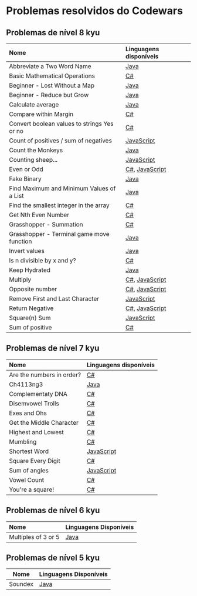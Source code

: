 # Problemas resolvidos do Codewars

## Problemas de nível 8 kyu

| Nome                                        | Linguagens disponíveis                                                                         |
|:--------------------------------------------|:-----------------------------------------------------------------------------------------------|
| Abbreviate a Two Word Name                  | [Java](Java/8%20kyu/Abbreviate%20a%20Two%20Word%20Name.java)                                   |
| Basic Mathematical Operations               | [C#](C%23/8%20kyu/Basic%20Mathematical%20Operations.cs)                                        |
| Beginner - Lost Without a Map               | [Java](Java/8%20kyu/Beginner%20-%20Lost%20Without%20a%20Map.java)                              |
| Beginner - Reduce but Grow                  | [Java](Java/8%20kyu/Beginner%20-%20Reduce%20but%20Grow.java)                                   |
| Calculate average                           | [Java](Java/8%20kyu/Calculate%20average.java)                                                  |
| Compare within Margin                       | [C#](C%23/8%20kyu/Compare%20within%20margin.cs)                                                |
| Convert boolean values to strings Yes or no | [C#](C%23/8%20kyu/Convert%20boolean%20values%20to%20strings%20Yes%20or%20No.cs)                |
| Count of positives / sum of negatives       | [JavaScript](JavaScript/8%20kyu/Count%20of%20positives%20-%20sum%20of%20negatives.js)          |
| Count the Monkeys                           | [Java](Java/8%20kyu/Count%20the%20Monkeys.java)                                                |
| Counting sheep...                           | [JavaScript](JavaScript/8%20kyu/Counting%20sheep....js)                                        |
| Even or Odd                                 | [C#](C%23/8%20kyu/Even%20or%20Odd.cs), [JavaScript](JavaScript/8%20kyu/Even%20or%20Odd.js)     |
| Fake Binary                                 | [Java](Java/8%20kyu/Fake%20Binary.java)                                                        |
| Find Maximum and Minimum Values of a List   | [Java](Java/8%20kyu/Find%20Maximum%20and%20Minimum%20Values%20of%20a%20List.java)              |
| Find the smallest integer in the array      | [C#](C%23/8%20kyu/Find%20the%20smallest%20integer%20in%20the%20array.cs)                       |
| Get Nth Even Number                         | [C#](C%23/8%20kyu/Get%20Nth%20Even%20Number.cs)                                                |
| Grasshopper - Summation                     | [C#](C%23/8%20kyu/Grasshopper%20-%20Summation.cs)                                              |
| Grasshopper - Terminal game move function   | [Java](Java/8%20kyu/Grasshopper%20-%20Terminal%20game%20move%20function.java)                  |
| Invert values                               | [Java](Java/8%20kyu/Invert%20values.java)                                                      |
| Is n divisible by x and y?                  | [C#](C%23/8%20kyu/Is%20n%20divisible%20by%20x%20and%20y.cs)                                    |
| Keep Hydrated                               | [Java](Java/8%20kyu/Keep%20Hydrated.java)                                                      |
| Multiply                                    | [C#](C%23/8%20kyu/Multiply.cs), [JavaScript](JavaScript/8%20kyu/Multiply.js)                   |
| Opposite number                             | [C#](C%23/8%20kyu/Opposite%20number.cs), [JavaScript](JavaScript/8%20kyu/Opposite%20number.js) |
| Remove First and Last Character             | [JavaScript](JavaScript/8%20kyu/Remove%20First%20and%20Last%20Character.js)                    |
| Return Negative                             | [C#](C%23/8%20kyu/Return%20Negative.cs), [JavaScript](JavaScript/8%20kyu/Return%20negative.js) |
| Square(n) Sum                               | [JavaScript](JavaScript/8%20kyu/Square\(n\)%20Sum.js)                                          |
| Sum of positive                             | [C#](C%23/8%20kyu/Sum%20of%20positive.cs)                                                      |

## Problemas de nível 7 kyu

| Nome                      | Linguagens disponíveis                                 |
|:--------------------------|:-------------------------------------------------------|
| Are the numbers in order? | [C#](C%23/7%20kyu/Are%20the%20numbers%20in%20order.cs) |
| Ch4113ng3                 | [Java](Java/7%20kyu/Ch4113ng3.java)                    |
| Complementaty DNA         | [C#](C%23/7%20kyu/Complementary%20DNA.cs)              |
| Disemvowel Trolls         | [C#](C%23/7%20kyu/Disemvowel%20Trolls.cs)              |
| Exes and Ohs              | [C#](C%23/7%20kyu/Exes%20and%20Ohs.cs)                 |
| Get the Middle Character  | [C#](C%23/7%20kyu/Get%20the%20Middle%20Character.cs)   |
| Highest and Lowest        | [C#](C%23/7%20kyu/Highest%20and%20Lowest.cs)           |
| Mumbling                  | [C#](C%23/7%20kyu/Mumbling.cs)                         |
| Shortest Word             | [JavaScript](JavaScript/7%20kyu/Shortest%20Word.js)    |
| Square Every Digit        | [C#](C%23/7%20kyu/Square%20Every%20Digit.cs)           |
| Sum of angles             | [JavaScript](JavaScript/7%20kyu/Sum%20of%20angles.js)  |
| Vowel Count               | [C#](C%23/7%20kyu/Vowel%20Count.cs)                    |
| You're a square!          | [C#](C%23/7%20kyu/You're%20a%20square.cs)              |

## Problemas de nível 6 kyu

| Nome                | Linguagens Disponíveis                                |
|:--------------------|:------------------------------------------------------|
| Multiples of 3 or 5 | [Java](Java/6%20kyu/Multiples%20of%203%20or%205.java) |

## Problemas de nível 5 kyu

|   Nome  |       Linguagens Disponíveis      |
|---------|-----------------------------------|
| Soundex | [Java](Java/5%20kyu/Soundex.java) |

